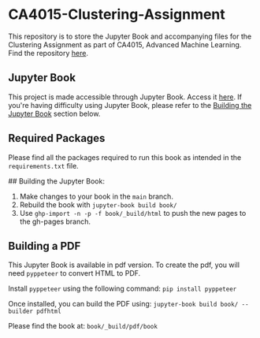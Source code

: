 # CA4015-Clustering-Assignment
This repository is to store the Jupyter Book and accompanying files for the Clustering Assignment as part of CA4015, Advanced Machine Learning.
Find the repository [here](https://github.com/scummins00/CA4015-Clustering-Assignment).

## Jupyter Book
This project is made accessible through Jupyter Book. Access it [here](https://scummins00.github.io/CA4015-Clustering-Assignment/intro.html).
If you're having difficulty using Jupyter Book, please refer to the [Building the Jupyter Book](instruction) section below.
## Required Packages
Please find all the packages required to run this book as intended in the `requirements.txt` file.

<a name='instruction'></a>## Building the Jupyter Book:
1. Make changes to your book in the `main` branch.
2. Rebuild the book with `jupyter-book build book/`
3. Use `ghp-import -n -p -f book/_build/html` to push the new pages to the gh-pages branch.

## Building a PDF
This Jupyter Book is available in pdf version. To create the pdf, you will need `pyppeteer` to convert HTML to PDF.

Install `pyppeteer` using the following command:
`pip install pyppeteer`

Once installed, you can build the PDF using:
`jupyter-book build book/ --builder pdfhtml`

Please find the book at: `book/_build/pdf/book`
